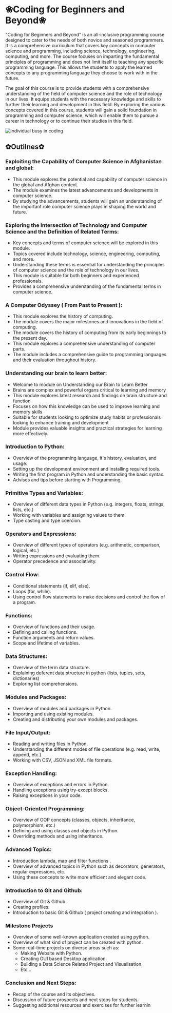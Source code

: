 # ❀Coding for Beginners and Beyond❀
"Coding for Beginners and Beyond" is an all-inclusive programming course designed to cater to the needs of both novice and seasoned programmers. It is a comprehensive curriculum that covers key concepts in computer science and programming, including science, technology, engineering, computing, and more. The course focuses on imparting the fundamental principles of programming and does not limit itself to teaching any specific programming language. This allows the students to apply the learned concepts to any programming language they choose to work with in the future.

The goal of this course is to provide students with a comprehensive understanding of the field of computer science and the role of technology in our lives. It equips students with the necessary knowledge and skills to further their learning and development in this field. By exploring the various concepts covered in this course, students will gain a solid foundation in programming and computer science, which will enable them to pursue a career in technology or to continue their studies in this field.

![individual busy in coding](https://img.freepik.com/free-vector/programmer-work-with-working-day-symbols-flat-illustration_1284-60322.jpg?w=1380&t=st=1676409453~exp=1676410053~hmac=8f57afaf5a11f88f419c55abc27fb002c54f90387ab335b40b2003a4ddb86114)

## ✿Outilnes✿

### Exploiting the Capability of Computer Science in Afghanistan and global:
- This module explores the potential and capability of computer science in the global and Afghan context.
- The module examines the latest advancements and developments in computer science.
- By studying the advancements, students will gain an understanding of the important role computer science plays in shaping the world and future.

### Exploring the Intersection of Technology and Computer Science and the Definition of Related Terms:
- Key concepts and terms of computer science will be explored in this module.
- Topics covered include technology, science, engineering, computing, and more.
- Understanding these terms is essential for understanding the principles of computer science and the role of technology in our lives.
- This module is suitable for both beginners and experienced professionals.
- Provides a comprehensive understanding of the fundamental terms in computer science.

### A Computer Odyssey ( From Past to Present ):
- This module explores the history of computing.
- The module covers the major milestones and innovations in the field of computing.
- The module covers the history of computing from its early beginnings to the present day.
- This module explores a comprehensive understanding of computer parts.
- The module includes a comprehensive guide to programming languages and their evaluation throughout history.


### Understanding our brain to learn better:
- Welcome to module on Understanding our Brain to Learn Better
- Brains are complex and powerful organs critical to learning and memory
- This module explores latest research and findings on brain structure and function
- Focuses on how this knowledge can be used to improve learning and memory skills
- Suitable for students looking to optimize study habits or professionals looking to enhance training and development
- Module provides valuable insights and practical strategies for learning more effectively.

### Introduction to Python:
- Overview of the programming language, it's history, evaluation, and usage.
- Setting up the development environment and installing required tools.
- Writing the first program in Python and understanding the basic syntax.
- Advises and tips before starting with Programming.

### Primitive Types and Variables:
- Overview of different data types in Python (e.g. integers, floats, strings, lists, etc.)
- Working with variables and assigning values to them.
- Type casting and type coercion.

### Operators and Expressions:
- Overview of different types of operators (e.g. arithmetic, comparison, logical, etc.)
- Writing expressions and evaluating them.
- Operator precedence and associativity.

### Control Flow:
- Conditional statements (if, elif, else).
- Loops (for, while).
- Using control flow statements to make decisions and control the flow of a program.

### Functions:
- Overview of functions and their usage.
- Defining and calling functions.
- Function arguments and return values.
- Scope and lifetime of variables.

### Data Structures:
- Overview of the term data structure.
- Explaining deferent data structure in python (lists, tuples, sets, dictionaries)
- Exploring list comprehensions.

### Modules and Packages:
- Overview of modules and packages in Python.
- Importing and using existing modules.
- Creating and distributing your own modules and packages.

### File Input/Output:
- Reading and writing files in Python.
- Understanding the different modes of file operations (e.g. read, write, append, etc.)
- Working with CSV, JSON and XML file formats.

### Exception Handling:
- Overview of exceptions and errors in Python.
- Handling exceptions using try-except blocks.
- Raising exceptions in your code.

### Object-Oriented Programming:
- Overview of OOP concepts (classes, objects, inheritance, polymorphism, etc.)
- Defining and using classes and objects in Python.
- Overriding methods and using inheritance.

### Advanced Topics:
- Introduction lambda, map and filter functions .
- Overview of advanced topics in Python such as decorators, generators, regular expressions, etc.
- Using these concepts to write more efficient and elegant code.

### Introduction to Git and Github:
- Overview of Git & Github.
- Creating profiles.
- Introduction to basic Git & Github ( project creating and integration ).

### Milestone Projects
- Overview of some well-known application created using python.
- Overview of what kind of project can be created with python.
- Some real-time projects on diverse areas such as:
	- Making Website with Python.
	- Creating GUI based Desktop application.
	- Building  a Data Science Related Project and Visualisation.
	- Etc…
	
### Conclusion and Next Steps:
- Recap of the course and its objectives.
- Discussion of future prospects and next steps for students.
- Suggesting additional resources and exercises for further learnin
